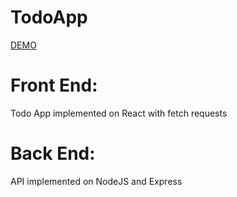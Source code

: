 # TodoApp
[DEMO](https://illia-sosnytskyi.github.io/TodoApp/)

# Front End: 
Todo App implemented on React with fetch requests
# Back End: 
API implemented on NodeJS and Express
